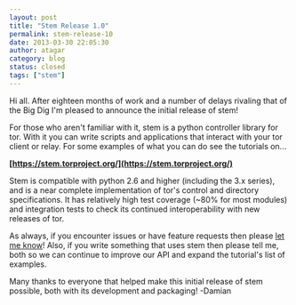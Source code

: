 ```yaml
---
layout: post
title: "Stem Release 1.0"
permalink: stem-release-10
date: 2013-03-30 22:05:30
author: atagar
category: blog
status: closed
tags: ["stem"]
---
```


Hi all. After eighteen months of work and a number of delays rivaling that of the Big Dig I'm pleased to announce the initial release of stem!

For those who aren't familiar with it, stem is a python controller library for tor. With it you can write scripts and applications that interact with your tor client or relay. For some examples of what you can do see the tutorials on...

**[https://stem.torproject.org/](https://stem.torproject.org/)**

Stem is compatible with python 2.6 and higher (including the 3.x series), and is a near complete implementation of tor's control and directory specifications. It has relatively high test coverage (\~80% for most modules) and integration tests to check its continued interoperability with new releases of tor.

As always, if you encounter issues or have feature requests then please [let me know](http://www.atagar.com/contact/)! Also, if you write something that uses stem then please tell me, both so we can continue to improve our API and expand the tutorial's list of examples.

Many thanks to everyone that helped make this initial release of stem possible, both with its development and packaging! -Damian

